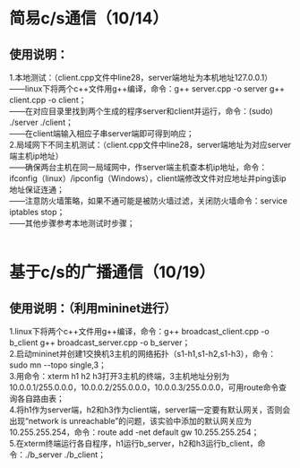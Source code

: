 # 简易c/s通信（10/14）  
## 使用说明：  
1.本地测试：（client.cpp文件中line28，server端地址为本机地址127.0.0.1）  
  ——linux下将两个c++文件用g++编译，命令：g++ server.cpp -o server  g++ client.cpp -o client；  
  ——在对应目录里找到两个生成的程序server和client并运行，命令：(sudo) ./server  ./client；  
  ——在client端输入相应子串server端即可得到响应；  
2.局域网下不同主机测试：（client.cpp文件中line28，server端地址为对应server端主机ip地址）  
  ——确保两台主机在同一局域网中，作server端主机查本机ip地址，命令：ifconfig（linux）/ipconfig（Windows），client端修改文件对应地址并ping该ip地址保证连通；  
  ——注意防火墙策略，如果不通可能是被防火墙过滤，关闭防火墙命令：service iptables stop；  
  ——其他步骤参考本地测试时步骤；    
  
# 基于c/s的广播通信（10/19）
## 使用说明：（利用mininet进行）
1.linux下将两个c++文件用g++编译，命令：g++ broadcast_client.cpp -o b_client  g++ broadcast_server.cpp -o b_server；  
2.启动mininet并创建1交换机3主机的网络拓扑（s1-h1,s1-h2,s1-h3），命令：sudo mn --topo single,3；    
3.用命令：xterm h1 h2 h3打开3主机的终端，3主机地址分别为10.0.0.1/255.0.0.0，10.0.0.2/255.0.0.0，10.0.0.3/255.0.0.0，可用route命令查询各自路由表；  
4.将h1作为server端，h2和h3作为client端，server端一定要有默认网关，否则会出现“network is unreachable”的问题，该实验中添加的默认网关应为10.255.255.254，命令：route add -net default gw 10.255.255.254；     
5.在xterm终端运行各自程序，h1运行b_server，h2和h3运行b_client，命令：./b_server  ./b_client；  

